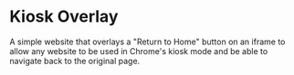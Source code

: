 # Kiosk Overlay

A simple website that overlays a "Return to Home" button on an iframe to allow any website to be used in Chrome's kiosk mode and be able to navigate back to the original page.

